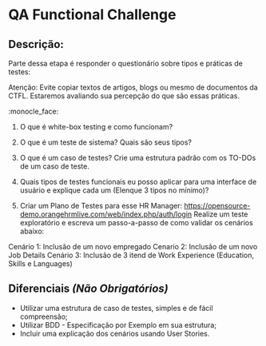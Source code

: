 # QA Functional Challenge

## Descrição:

Parte dessa etapa é responder o questionário sobre tipos e práticas de testes:
<p font color="#AA0000">
Atenção: Evite copiar textos de artigos, blogs ou mesmo de documentos da CTFL. Estaremos avaliando sua percepção do que são essas práticas.
</p>
:monocle_face:

1) O que é white-box testing e como funcionam?

2) O que é um teste de sistema? Quais são seus tipos?

3) O que é um caso de testes? Crie uma estrutura padrão com os TO-DOs de um caso de teste.

4) Quais tipos de testes funcionais eu posso aplicar para uma interface de usuário e explique cada um (Elenque 3 tipos no mínimo)?

5) Criar um Plano de Testes para esse HR Manager: https://opensource-demo.orangehrmlive.com/web/index.php/auth/login
Realize um teste exploratório e escreva um passo-a-passo de como validar os cenários abaixo:

Cenário 1: Inclusão de um novo empregado
Cenario 2: Inclusão de um novo Job Details
Cenário 3: Inclusão de 3 itend de Work Experience (Education, Skills e Languages)

## Diferenciais *(Não Obrigatórios)*
- Utilizar uma estrutura de caso de testes, simples e de fácil compreensão;
- Utilizar BDD - Especificação por Exemplo em sua estrutura;
- Incluir uma explicação dos cenários usando User Stories.
